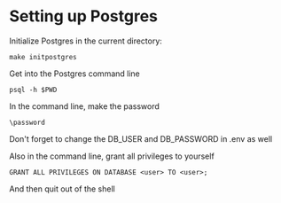 # Setting up Postgres
Initialize Postgres in the current directory:
```
make initpostgres
```

Get into the Postgres command line
```
psql -h $PWD
```

In the command line, make the password
```
\password
```
Don't forget to change the DB_USER and DB_PASSWORD in .env as well

Also in the command line, grant all privileges to yourself
```
GRANT ALL PRIVILEGES ON DATABASE <user> TO <user>;
```
And then quit out of the shell

